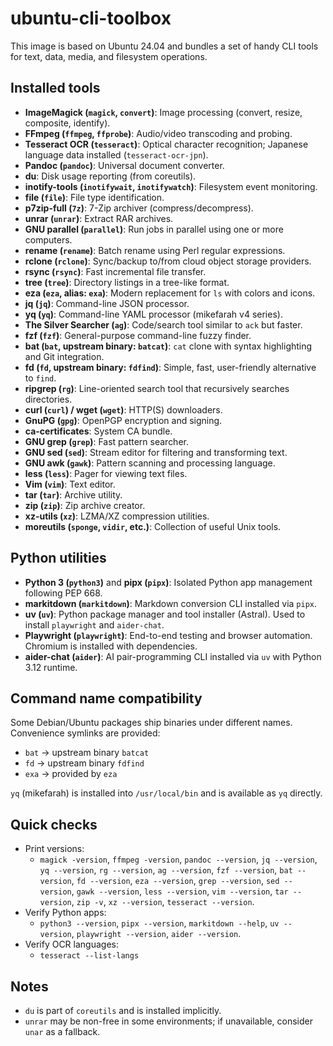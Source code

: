# ubuntu-cli-toolbox

This image is based on Ubuntu 24.04 and bundles a set of handy CLI tools for text, data, media, and filesystem operations.

## Installed tools

- **ImageMagick (`magick`,            `convert`)**: Image processing (convert, resize, composite, identify).
- **FFmpeg (`ffmpeg`,            `ffprobe`)**: Audio/video transcoding and probing.
- **Tesseract OCR (`tesseract`)**: Optical character recognition; Japanese language data installed (`tesseract-ocr-jpn`).
- **Pandoc (`pandoc`)**: Universal document converter.
- **du**: Disk usage reporting (from coreutils).
- **inotify-tools (`inotifywait`,            `inotifywatch`)**: Filesystem event monitoring.
- **file (`file`)**: File type identification.
- **p7zip-full (`7z`)**: 7-Zip archiver (compress/decompress).
- **unrar (`unrar`)**: Extract RAR archives.
- **GNU parallel (`parallel`)**: Run jobs in parallel using one or more computers.
- **rename (`rename`)**: Batch rename using Perl regular expressions.
- **rclone (`rclone`)**: Sync/backup to/from cloud object storage providers.
- **rsync (`rsync`)**: Fast incremental file transfer.
- **tree (`tree`)**: Directory listings in a tree-like format.
- **eza (`eza`, alias: `exa`)**: Modern replacement for `ls` with colors and icons.
- **jq (`jq`)**: Command-line JSON processor.
- **yq (`yq`)**: Command-line YAML processor (mikefarah v4 series).
- **The Silver Searcher (`ag`)**: Code/search tool similar to `ack` but faster.
- **fzf (`fzf`)**: General-purpose command-line fuzzy finder.
- **bat (`bat`, upstream binary: `batcat`)**: `cat` clone with syntax highlighting and Git integration.
- **fd (`fd`, upstream binary: `fdfind`)**: Simple, fast, user-friendly alternative to `find`.
- **ripgrep (`rg`)**: Line-oriented search tool that recursively searches directories.
- **curl (`curl`) / wget (`wget`)**: HTTP(S) downloaders.
- **GnuPG (`gpg`)**: OpenPGP encryption and signing.
- **ca-certificates**: System CA bundle.
- **GNU grep (`grep`)**: Fast pattern searcher.
- **GNU sed (`sed`)**: Stream editor for filtering and transforming text.
- **GNU awk (`gawk`)**: Pattern scanning and processing language.
- **less (`less`)**: Pager for viewing text files.
- **Vim (`vim`)**: Text editor.
- **tar (`tar`)**: Archive utility.
- **zip (`zip`)**: Zip archive creator.
- **xz-utils (`xz`)**: LZMA/XZ compression utilities.
- **moreutils (`sponge`,       `vidir`, etc.)**: Collection of useful Unix tools.

## Python utilities

- **Python 3 (`python3`)** and **pipx (`pipx`)**: Isolated Python app management following PEP 668.
- **markitdown (`markitdown`)**: Markdown conversion CLI installed via `pipx`.
- **uv (`uv`)**: Python package manager and tool installer (Astral). Used to install `playwright` and `aider-chat`.
- **Playwright (`playwright`)**: End-to-end testing and browser automation. Chromium is installed with dependencies.
- **aider-chat (`aider`)**: AI pair-programming CLI installed via `uv` with Python 3.12 runtime.

## Command name compatibility

Some Debian/Ubuntu packages ship binaries under different names. Convenience symlinks are provided:

- `bat` → upstream binary `batcat`
- `fd` → upstream binary `fdfind`
- `exa` → provided by `eza`

`yq` (mikefarah) is installed into `/usr/local/bin` and is available as `yq` directly.

## Quick checks

- Print versions:
  - `magick -version`,            `ffmpeg -version`,            `pandoc --version`,            `jq --version`,            `yq --version`,            `rg --version`,            `ag --version`,            `fzf --version`,            `bat --version`,            `fd --version`,            `eza --version`,            `grep --version`,            `sed --version`,            `gawk --version`,            `less --version`,            `vim --version`,            `tar --version`,            `zip -v`,            `xz --version`,            `tesseract --version`.
- Verify Python apps:
  - `python3 --version`,            `pipx --version`,            `markitdown --help`,            `uv --version`,            `playwright --version`,            `aider --version`.
- Verify OCR languages:
  - `tesseract --list-langs`

## Notes

- `du` is part of `coreutils` and is installed implicitly.
- `unrar` may be non-free in some environments; if unavailable, consider `unar` as a fallback.
